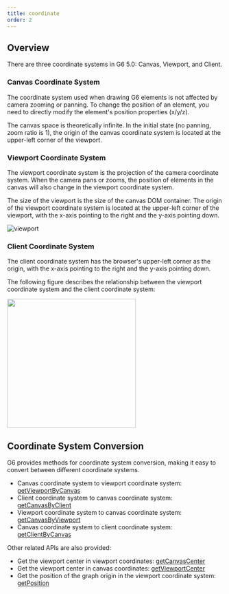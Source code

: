 ```yaml
---
title: coordinate
order: 2
---
```


## Overview

There are three coordinate systems in G6 5.0: Canvas, Viewport, and Client.

### Canvas Coordinate System

The coordinate system used when drawing G6 elements is not affected by camera zooming or panning. To change the position of an element, you need to directly modify the element's position properties (x/y/z).

The canvas space is theoretically infinite. In the initial state (no panning, zoom ratio is 1), the origin of the canvas coordinate system is located at the upper-left corner of the viewport.

### Viewport Coordinate System

The viewport coordinate system is the projection of the camera coordinate system. When the camera pans or zooms, the position of elements in the canvas will also change in the viewport coordinate system.

The size of the viewport is the size of the canvas DOM container. The origin of the viewport coordinate system is located at the upper-left corner of the viewport, with the x-axis pointing to the right and the y-axis pointing down.

![viewport](https://developer.mozilla.org/en-US/Web/API/Canvas_API/Tutorial/Drawing_shapes/canvas_default_grid.png)

### Client Coordinate System

The client coordinate system has the browser's upper-left corner as the origin, with the x-axis pointing to the right and the y-axis pointing down.

The following figure describes the relationship between the viewport coordinate system and the client coordinate system:

<img width="300" src="https://mdn.alipayobjects.com/huamei_qa8qxu/afts/img/A*HOcfToHFDIYAAAAAAAAAAAAADmJ7AQ/original" />

## Coordinate System Conversion

G6 provides methods for coordinate system conversion, making it easy to convert between different coordinate systems.

- Canvas coordinate system to viewport coordinate system: [getViewportByCanvas](/en/api/graph/method#graphgetviewportbycanvaspoint)
- Client coordinate system to canvas coordinate system: [getCanvasByClient](/en/api/graph/method#graphgetcanvasbyclientpoint)
- Viewport coordinate system to canvas coordinate system: [getCanvasByViewport](/en/api/graph/method#graphgetcanvasbyviewportpoint)
- Canvas coordinate system to client coordinate system: [getClientByCanvas](/en/api/graph/method#graphgetclientbycanvaspoint)

Other related APIs are also provided:

- Get the viewport center in viewport coordinates: [getCanvasCenter](/en/api/graph/method#graphgetcanvascenter)
- Get the viewport center in canvas coordinates: [getViewportCenter](/en/api/graph/method#graphgetviewportcenter)
- Get the position of the graph origin in the viewport coordinate system: [getPosition](/en/api/graph/method#graphgetposition)
